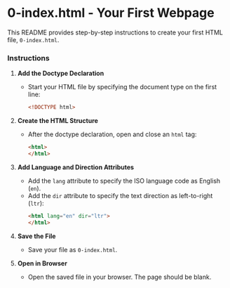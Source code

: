 # 0-index.html - Your First Webpage

This README provides step-by-step instructions to create your first HTML file, `0-index.html`.

### Instructions

1. **Add the Doctype Declaration**
   - Start your HTML file by specifying the document type on the first line:
     ```html
     <!DOCTYPE html>
     ```

2. **Create the HTML Structure**
   - After the doctype declaration, open and close an `html` tag:
     ```html
     <html>
     </html>
     ```

3. **Add Language and Direction Attributes**
   - Add the `lang` attribute to specify the ISO language code as English (`en`).
   - Add the `dir` attribute to specify the text direction as left-to-right (`ltr`):
     ```html
     <html lang="en" dir="ltr">
     </html>
     ```

4. **Save the File**
   - Save your file as `0-index.html`.

5. **Open in Browser**
   - Open the saved file in your browser. The page should be blank.
